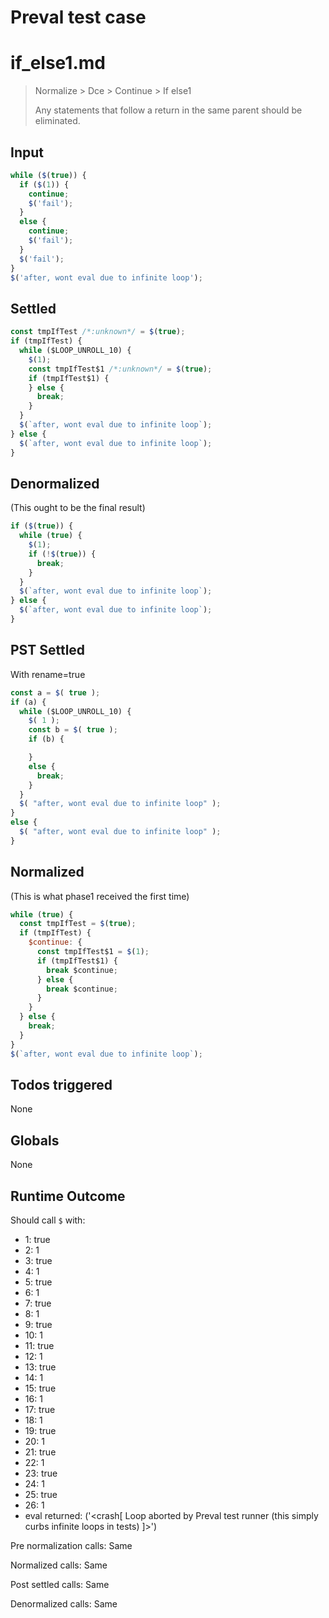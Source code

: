# Preval test case

# if_else1.md

> Normalize > Dce > Continue > If else1
>
> Any statements that follow a return in the same parent should be eliminated.

## Input

`````js filename=intro
while ($(true)) {
  if ($(1)) {
    continue;
    $('fail');
  }
  else {
    continue;
    $('fail');
  }
  $('fail');
}
$('after, wont eval due to infinite loop');
`````


## Settled


`````js filename=intro
const tmpIfTest /*:unknown*/ = $(true);
if (tmpIfTest) {
  while ($LOOP_UNROLL_10) {
    $(1);
    const tmpIfTest$1 /*:unknown*/ = $(true);
    if (tmpIfTest$1) {
    } else {
      break;
    }
  }
  $(`after, wont eval due to infinite loop`);
} else {
  $(`after, wont eval due to infinite loop`);
}
`````


## Denormalized
(This ought to be the final result)

`````js filename=intro
if ($(true)) {
  while (true) {
    $(1);
    if (!$(true)) {
      break;
    }
  }
  $(`after, wont eval due to infinite loop`);
} else {
  $(`after, wont eval due to infinite loop`);
}
`````


## PST Settled
With rename=true

`````js filename=intro
const a = $( true );
if (a) {
  while ($LOOP_UNROLL_10) {
    $( 1 );
    const b = $( true );
    if (b) {

    }
    else {
      break;
    }
  }
  $( "after, wont eval due to infinite loop" );
}
else {
  $( "after, wont eval due to infinite loop" );
}
`````


## Normalized
(This is what phase1 received the first time)

`````js filename=intro
while (true) {
  const tmpIfTest = $(true);
  if (tmpIfTest) {
    $continue: {
      const tmpIfTest$1 = $(1);
      if (tmpIfTest$1) {
        break $continue;
      } else {
        break $continue;
      }
    }
  } else {
    break;
  }
}
$(`after, wont eval due to infinite loop`);
`````


## Todos triggered


None


## Globals


None


## Runtime Outcome


Should call `$` with:
 - 1: true
 - 2: 1
 - 3: true
 - 4: 1
 - 5: true
 - 6: 1
 - 7: true
 - 8: 1
 - 9: true
 - 10: 1
 - 11: true
 - 12: 1
 - 13: true
 - 14: 1
 - 15: true
 - 16: 1
 - 17: true
 - 18: 1
 - 19: true
 - 20: 1
 - 21: true
 - 22: 1
 - 23: true
 - 24: 1
 - 25: true
 - 26: 1
 - eval returned: ('<crash[ Loop aborted by Preval test runner (this simply curbs infinite loops in tests) ]>')

Pre normalization calls: Same

Normalized calls: Same

Post settled calls: Same

Denormalized calls: Same
